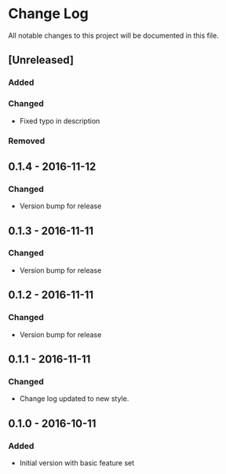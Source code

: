 # Change Log
All notable changes to this project will be documented in this file.

## [Unreleased]
### Added

### Changed
- Fixed typo in description

### Removed

## 0.1.4 - 2016-11-12
### Changed
- Version bump for release

## 0.1.3 - 2016-11-11
### Changed
- Version bump for release

## 0.1.2 - 2016-11-11
### Changed
- Version bump for release

## 0.1.1 - 2016-11-11
### Changed
- Change log updated to new style.

## 0.1.0 - 2016-10-11
### Added
- Initial version with basic feature set
